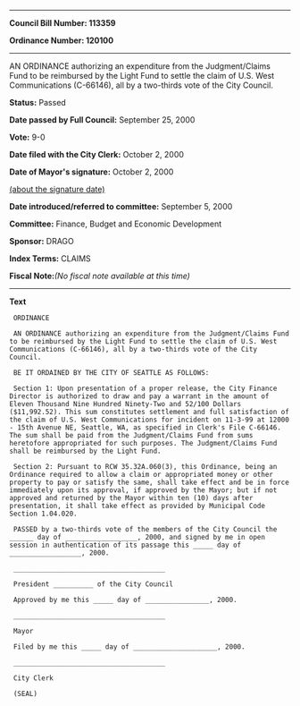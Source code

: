 

********

**Council Bill Number: 113359**
   
**Ordinance Number: 120100**
********

 AN ORDINANCE authorizing an expenditure from the Judgment/Claims Fund to be reimbursed by the Light Fund to settle the claim of U.S. West Communications (C-66146), all by a two-thirds vote of the City Council.

**Status:** Passed
   
**Date passed by Full Council:** September 25, 2000
   
**Vote:** 9-0
   
**Date filed with the City Clerk:** October 2, 2000
   
**Date of Mayor's signature:** October 2, 2000
   
[(about the signature date)](/~public/approvaldate.htm)
   
   
   
**Date introduced/referred to committee:** September 5, 2000
   
**Committee:** Finance, Budget and Economic Development
   
**Sponsor:** DRAGO
   
   
**Index Terms:** CLAIMS

**Fiscal Note:**_(No fiscal note available at this time)_

********

**Text**
   
```
 ORDINANCE

 AN ORDINANCE authorizing an expenditure from the Judgment/Claims Fund to be reimbursed by the Light Fund to settle the claim of U.S. West Communications (C-66146), all by a two-thirds vote of the City Council.

 BE IT ORDAINED BY THE CITY OF SEATTLE AS FOLLOWS:

 Section 1: Upon presentation of a proper release, the City Finance Director is authorized to draw and pay a warrant in the amount of Eleven Thousand Nine Hundred Ninety-Two and 52/100 Dollars ($11,992.52). This sum constitutes settlement and full satisfaction of the claim of U.S. West Communications for incident on 11-3-99 at 12000 - 15th Avenue NE, Seattle, WA, as specified in Clerk's File C-66146. The sum shall be paid from the Judgment/Claims Fund from sums heretofore appropriated for such purposes. The Judgment/Claims Fund shall be reimbursed by the Light Fund.

 Section 2: Pursuant to RCW 35.32A.060(3), this Ordinance, being an Ordinance required to allow a claim or appropriated money or other property to pay or satisfy the same, shall take effect and be in force immediately upon its approval, if approved by the Mayor; but if not approved and returned by the Mayor within ten (10) days after presentation, it shall take effect as provided by Municipal Code Section 1.04.020.

 PASSED by a two-thirds vote of the members of the City Council the ______ day of __________________, 2000, and signed by me in open session in authentication of its passage this _____ day of __________________, 2000.

 ______________________________________

 President __________ of the City Council

 Approved by me this _____ day of ________________, 2000.

 ______________________________________

 Mayor

 Filed by me this _____ day of _____________________, 2000.

 ______________________________________

 City Clerk

 (SEAL)

```
